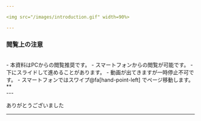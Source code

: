 ```yaml
---

<img src="/images/introduction.gif" width=90%>

---
```


### 閲覧上の注意　　　　　　　　
<br>
- 本資料はPCからの閲覧推奨です。
- スマートフォンからの閲覧が可能です。
- 下にスライドして進めることがあります。
- 動画が出てきますが一時停止不可です。
- スマートフォンではスワイプ@fa[hand-point-left] <i class="far fa-hand-point-right"></i>でページ移動します。**
<br>
---

ありがとうございました

---
